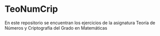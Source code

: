 # TeoNumCrip
En este repositorio se encuentran los ejercicios de la asignatura Teoría de Números y Criptografía del Grado en Matemáticas
